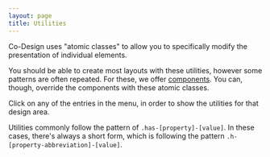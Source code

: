 ```yaml
---
layout: page
title: Utilities
---
```


Co-Design uses "atomic classes" to allow you to specifically modify the presentation of individual elements.

You should be able to create most layouts with these utilities, however some patterns are often repeated. For these, we offer [components](/components). You can, though, override the components with these atomic classes.

Click on any of the entries in the menu, in order to show the utilities for that design area.

Utilities commonly follow the pattern of `.has-[property]-[value]`. In these cases, there's always a short form, which is following the pattern `.h-[property-abbreviation]-[value]`.